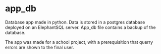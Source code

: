# app_db
Database app made in python. Data is stored in a postgres database deployed on an ElephantSQL server. 
App_db file contains a backup of the database.

The app was made for a school project, with a prerequisition that querry errors are shown to the final user.


